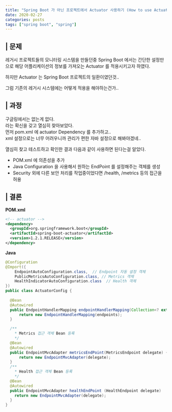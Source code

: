 ```yaml
---
title: "Spring Boot 가 아닌 프로젝트에서 Actuator 사용하기 (How to use Actuator without Boot"
date: 2020-02-27
categories: posts
tags: ["spring boot", "spring"]
---
```


## | 문제
레거시 프로젝트들의 모니터링 시스템을 만들던중 Spring Boot 에서는 간단한 설정만으로 해당 어플리케이션의 정보를 가져오는 Actuator 를 적용시키고자 하였다.

하지만 Actuator 는 Spring Boot 프로젝트의 일환이였던것..

그럼 기존의 레거시 시스템에는 어떻게 적용을 해야하는건가..

## | 과정
구글링에서는 없는게 없다.   
라는 확신을 갖고 열심히 찾아보았다.   
먼저 pom.xml 에 actuator Dependency 를 추가하고..  
xml 설정으로는 너무 어려우니까 관리가 편한 자바 설정으로 해봐야겠네..

열심히 찾고 테스트하고 확인한 결과 다음과 같이 사용하면 된다는걸 알았다.

- POM.xml 에 의존성을 추가
- Java Configuration 을 사용해서 원하는 EndPoint 를 설정해주는 객체를 생성
- Security 외에 다른 보안 처리를 작업중이었다면 /health, /metrics 등의 접근을 허용

## | 결론
**POM.xml**

```xml
<!-- actuator -->
<dependency>
  <groupId>org.springframework.boot</groupId>
  <artifactId>spring-boot-actuator</artifactId>
  <version>1.2.1.RELEASE</version>
</dependency>
```
**Java**

```java
@Configuration
@Import({
	EndpointAutoConfiguration.class,  // Endpoint 자동 설정 객체
	PublicMetricsAutoConfiguration.class, // Metrics 객체
	HealthIndicatorAutoConfiguration.class  // Health 객체
})
public class ActuatorConfig {
	
  @Bean
  @Autowired
  public EndpointHandlerMapping endpointHandlerMapping(Collection<? extends MvcEndpoint> endpoints) {
      return new EndpointHandlerMapping(endpoints);
  }

  /**
    * Metrics 접근 객체 Bean 등록
    */
  @Bean
  @Autowired
  public EndpointMvcAdapter metricsEndPoint(MetricsEndpoint delegate) {
      return new EndpointMvcAdapter(delegate);
  }
  /**
    * Health 접근 객체 Bean 등록
    */
  @Bean
  @Autowired
  public EndpointMvcAdapter healthEndPoint (HealthEndpoint delegate)	{
    return new EndpointMvcAdapter(delegate);
  }
}
```